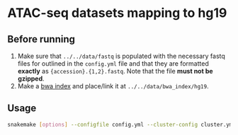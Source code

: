 # ATAC-seq datasets mapping to hg19
## Before running

1. Make sure that `../../data/fastq` is populated with the necessary fastq files for outlined in the `config.yml` file and that they are formatted **exactly** as `{accession}.{1,2}.fastq`. Note that the file **must not be gzipped**.
2. Make a [bwa index](http://bio-bwa.sourceforge.net/bwa.shtml) and place/link it at `../../data/bwa_index/hg19`.

## Usage

```sh
snakemake [options] --configfile config.yml --cluster-config cluster.yml
```